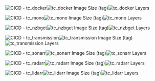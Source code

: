 ![CICD - tc_docker](https://github.com/rootwyrm/talecaster/workflows/CICD%20-%20tc_docker/badge.svg)![tc_docker Image Size (tag)](https://img.shields.io/docker/image-size/rootwyrm/tc_docker/latest)![tc_docker Layers](https://img.shields.io/microbadger/layers/rootwyrm/tc_docker)

![CICD - tc_mono](https://github.com/rootwyrm/talecaster/workflows/CICD%20-%20tc_mono/badge.svg)![tc_mono Image Size (tag)](https://img.shields.io/docker/image-size/rootwyrm/tc_mono/latest)![tc_mono Layers](https://img.shields.io/microbadger/layers/rootwyrm/tc_mono)

![CICD - tc_nzbget](https://github.com/rootwyrm/talecaster/workflows/CICD%20-%20tc_nzbget/badge.svg)![tc_nzbget Image Size (tag)](https://img.shields.io/docker/image-size/rootwyrm/tc_nzbget/latest)![tc_nzbget Layers](https://img.shields.io/microbadger/layers/rootwyrm/tc_nzbget)

![CICD - tc_transmission](https://github.com/rootwyrm/talecaster/workflows/CICD%20-%20tc_transmission/badge.svg)![tc_transmission Image Size (tag)](https://img.shields.io/docker/image-size/rootwyrm/tc_transmission/latest)![tc_transmission Layers](https://img.shields.io/microbadger/layers/rootwyrm/tc_transmission)

![CICD - tc_sonarr](https://github.com/rootwyrm/talecaster/workflows/CICD%20-%20tc_sonarr/badge.svg)![tc_sonarr Image Size (tag)](https://img.shields.io/docker/image-size/rootwyrm/tc_sonarr/latest)![tc_sonarr Layers](https://img.shields.io/microbadger/layers/rootwyrm/tc_sonarr)

![CICD - tc_radarr](https://github.com/rootwyrm/talecaster/workflows/CICD%20-%20tc_radarr/badge.svg)![tc_radarr Image Size (tag)](https://img.shields.io/docker/image-size/rootwyrm/tc_radarr/latest)![tc_radarr Layers](https://img.shields.io/microbadger/layers/rootwyrm/tc_radarr)

![CICD - tc_lidarr](https://github.com/rootwyrm/talecaster/workflows/CICD%20-%20tc_lidarr/badge.svg)![tc_lidarr Image Size (tag)](https://img.shields.io/docker/image-size/rootwyrm/tc_lidarr/latest)![tc_lidarr Layers](https://img.shields.io/microbadger/layers/rootwyrm/tc_lidarr)
